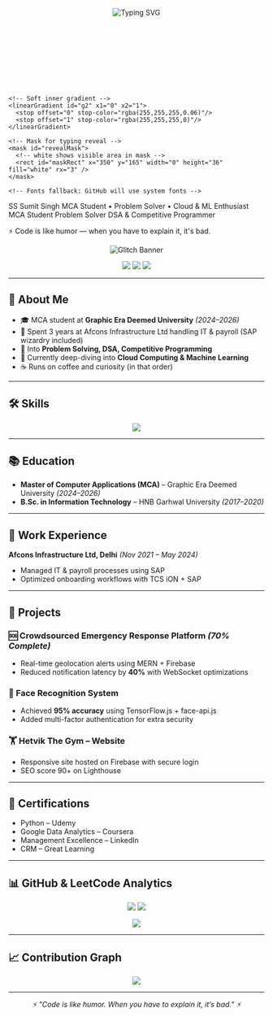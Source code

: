 <!-- Animated Banner -->
<p align="center">
  <img src="https://readme-typing-svg.herokuapp.com?font=Fira+Code&size=28&pause=1000&center=true&vCenter=true&width=900&height=70&lines=Hey+there!+I'm+Sumit+Singh;MCA+Student;Problem+Solver;Cloud+%26+ML+Enthusiast;DSA+%26+Competitive+Programmer;Always+Learning+Something+New" alt="Typing SVG" />
</p>


<?xml version="1.0" encoding="UTF-8"?>
<svg xmlns="http://www.w3.org/2000/svg"
     xmlns:xlink="http://www.w3.org/1999/xlink"
     width="1200" height="300" viewBox="0 0 1200 300" role="img" aria-label="Sumit Singh banner">
  <defs>
    <!-- Gradient -->
    <linearGradient id="g1" x1="0" x2="1" y1="0" y2="1">
      <stop offset="0" stop-color="#36BCF7"/>
      <stop offset="1" stop-color="#6C63FF"/>
    </linearGradient>

    <!-- Soft inner gradient -->
    <linearGradient id="g2" x1="0" x2="1">
      <stop offset="0" stop-color="rgba(255,255,255,0.06)"/>
      <stop offset="1" stop-color="rgba(255,255,255,0)"/>
    </linearGradient>

    <!-- Mask for typing reveal -->
    <mask id="revealMask">
      <!-- white shows visible area in mask -->
      <rect id="maskRect" x="350" y="165" width="0" height="36" fill="white" rx="3" />
    </mask>

    <!-- Fonts fallback: GitHub will use system fonts -->
  </defs>

  <!-- background rounded card -->
  <rect x="10" y="10" width="1180" height="280" rx="18" fill="url(#g1)" />
  <!-- subtle overlay for depth -->
  <rect x="10" y="10" width="1180" height="280" rx="18" fill="url(#g2)" />

  <!-- left circle with initials -->
  <g transform="translate(40,55)">
    <circle cx="80" cy="80" r="80" fill="#ffffff10" stroke="white" stroke-opacity="0.12" />
    <text x="80" y="100" font-family="Verdana, Arial, sans-serif" font-size="44" text-anchor="middle" fill="white" fill-opacity="0.95" font-weight="700">SS</text>
  </g>

  <!-- Name and subtitle -->
  <text x="320" y="100" font-family="Segoe UI, Roboto, Helvetica, Arial, sans-serif" font-size="40" fill="white" font-weight="700" letter-spacing="0.5">
    Sumit <tspan fill="#FFD166">Singh</tspan>
  </text>

  <text x="320" y="142" font-family="Inter, Roboto, Helvetica, Arial, sans-serif" font-size="18" fill="white" fill-opacity="0.9">
    MCA Student • Problem Solver • Cloud & ML Enthusiast
  </text>

  <!-- Typing box (static rounded rectangle background) -->
  <g transform="translate(320,160)">
    <rect x="0" y="0" width="760" height="64" rx="10" fill="rgba(255,255,255,0.06)" stroke="rgba(255,255,255,0.06)" />
    <!-- left small indicator dot -->
    <circle cx="22" cy="32" r="6" fill="#36BCF7" />
  </g>

  <!-- Phrases to reveal using mask -->
  <g mask="url(#revealMask)">
    <text x="360" y="190" font-family="Courier New, monospace" font-size="20" fill="white" font-weight="600">
      <tspan id="p1">MCA Student</tspan>
    </text>
  </g>

  <g mask="url(#revealMask)">
    <text x="360" y="190" font-family="Courier New, monospace" font-size="20" fill="white" font-weight="600">
      <tspan id="p2">Problem Solver</tspan>
    </text>
  </g>

  <g mask="url(#revealMask)">
    <text x="360" y="190" font-family="Courier New, monospace" font-size="20" fill="white" font-weight="600">
      <tspan id="p3">DSA & Competitive Programmer</tspan>
    </text>
  </g>

  <!-- Typing cursor -->
  <rect id="cursor" x="360" y="162" width="3" height="28" rx="1" fill="white">
    <animate attributeName="opacity" values="1;0;1" dur="1s" repeatCount="indefinite" />
  </rect>

  <!-- SMIL animations to expand & collapse the mask rect to reveal phrases sequentially -->
  <!-- timings: reveal 1 (2.2s), hold (1.4s), collapse (0.3s) => ~3.9s per phrase -->
  <!-- total cycle ~11.7s (repeat indefinitely) -->

  <!-- Phrase 1 reveal -->
  <animate xlink:href="#maskRect"
           attributeName="width"
           from="0" to="420"
           begin="0s" dur="1.8s"
           fill="freeze" />
  <!-- Phrase 1 hold then collapse -->
  <animate xlink:href="#maskRect"
           attributeName="width"
           from="420" to="420"
           begin="1.8s" dur="1.4s"
           fill="freeze" />
  <animate xlink:href="#maskRect"
           attributeName="width"
           from="420" to="0"
           begin="3.2s" dur="0.4s"
           fill="freeze" />

  <!-- Phrase 2 reveal (begin after phrase1 collapsed) -->
  <animate xlink:href="#maskRect"
           attributeName="width"
           from="0" to="420"
           begin="3.6s" dur="1.8s"
           fill="freeze" />
  <animate xlink:href="#maskRect"
           attributeName="width"
           from="420" to="420"
           begin="5.4s" dur="1.4s"
           fill="freeze" />
  <animate xlink:href="#maskRect"
           attributeName="width"
           from="420" to="0"
           begin="6.8s" dur="0.4s"
           fill="freeze" />

  <!-- Phrase 3 reveal -->
  <animate xlink:href="#maskRect"
           attributeName="width"
           from="0" to="520"
           begin="7.2s" dur="1.8s"
           fill="freeze" />
  <animate xlink:href="#maskRect"
           attributeName="width"
           from="520" to="520"
           begin="9.0s" dur="1.6s"
           fill="freeze" />
  <animate xlink:href="#maskRect"
           attributeName="width"
           from="520" to="0"
           begin="10.6s" dur="0.4s"
           fill="freeze" />

  <!-- Loop control: restart cycle by resetting to initial state -->
  <!-- We add a final animate that begins at end of cycle to set width=0 and restart -->
  <animate xlink:href="#maskRect"
           attributeName="width"
           from="0" to="0"
           begin="11.0s" dur="0.01s"
           fill="freeze" />

  <!-- Slight entrance animation for the whole svg when first loaded -->
  <g>
    <animateTransform attributeName="transform" type="translate" from="0 8" to="0 0" begin="0s" dur="0.8s" fill="freeze" />
  </g>

  <!-- small footer tagline -->
  <text x="320" y="235" font-family="Inter, Roboto, Helvetica, Arial, sans-serif" font-size="13" fill="white" fill-opacity="0.75">
    ⚡ Code is like humor — when you have to explain it, it's bad.
  </text>
</svg>


<!-- Glitch Banner -->
<p align="center">
  <img src="https://svg-banners.vercel.app/api?type=glitch&text1=Sumit%20Singh&width=900&height=200" alt="Glitch Banner" />
</p>

<!-- Social Links -->
<p align="center">
  <a href="mailto:negisumit308@gmail.com"><img src="https://img.shields.io/badge/Email-D14836?style=for-the-badge&logo=gmail&logoColor=white" /></a>
  <a href="https://linkedin.com/in/sumitnegi"><img src="https://img.shields.io/badge/LinkedIn-0077b5?style=for-the-badge&logo=linkedin&logoColor=white" /></a>
  <a href="https://github.com/sumitnegii"><img src="https://img.shields.io/badge/GitHub-000000?style=for-the-badge&logo=github&logoColor=white" /></a>
</p>

---

## 🚀 About Me
- 🎓 MCA student at **Graphic Era Deemed University** *(2024–2026)*
- 💼 Spent 3 years at Afcons Infrastructure Ltd handling IT & payroll (SAP wizardry included)
- 🧠 Into **Problem Solving, DSA, Competitive Programming**
- 🌱 Currently deep-diving into **Cloud Computing & Machine Learning**
- ☕ Runs on coffee and curiosity (in that order)

---

## 🛠 Skills
<p align="center">
  <img src="https://skillicons.dev/icons?i=cpp,python,java,mysql,firebase,aws,gcp,docker,git" />
</p>

---

## 📚 Education
- **Master of Computer Applications (MCA)** – Graphic Era Deemed University *(2024–2026)*
- **B.Sc. in Information Technology** – HNB Garhwal University *(2017–2020)*

---

## 💼 Work Experience
**Afcons Infrastructure Ltd, Delhi** *(Nov 2021 – May 2024)*  
- Managed IT & payroll processes using SAP  
- Optimized onboarding workflows with TCS iON + SAP

---

## 🚀 Projects

### 🆘 Crowdsourced Emergency Response Platform *(70% Complete)*
- Real-time geolocation alerts using MERN + Firebase  
- Reduced notification latency by **40%** with WebSocket optimizations

### 👤 Face Recognition System
- Achieved **95% accuracy** using TensorFlow.js + face-api.js  
- Added multi-factor authentication for extra security

### 🏋️ Hetvik The Gym – Website
- Responsive site hosted on Firebase with secure login  
- SEO score 90+ on Lighthouse

---

## 📜 Certifications
- Python – Udemy  
- Google Data Analytics – Coursera  
- Management Excellence – LinkedIn  
- CRM – Great Learning  

---

## 📊 GitHub & LeetCode Analytics
<p align="center">
  <img src="https://github-readme-stats.vercel.app/api?username=sumitnegii&show_icons=true&theme=react" />
  <img src="https://github-readme-streak-stats.herokuapp.com/?user=sumitnegii&theme=react" />
</p>

<p align="center">
  <img src="https://leetcard.jacoblin.cool/sumit_negi02?theme=light&font=Roboto&ext=contest" />
</p>

---

## 📈 Contribution Graph
<p align="center">
  <img src="https://github-readme-activity-graph.vercel.app/graph?username=sumitnegii&theme=react-dark&bg_color=20232a&hide_border=true" />
</p>

---

<p align="center">
  <i>⚡ "Code is like humor. When you have to explain it, it’s bad." ⚡</i>
</p>
